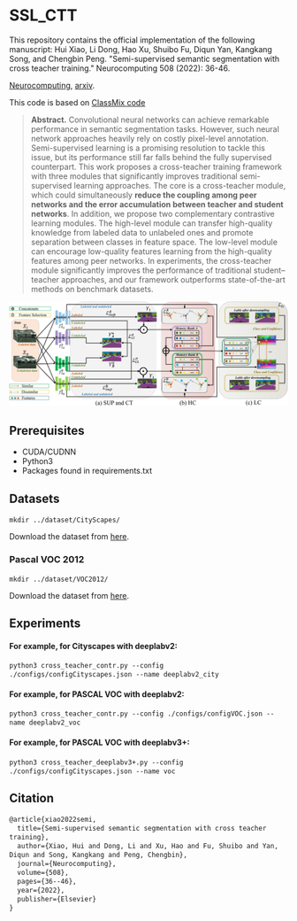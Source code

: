 # SSL_CTT

This repository contains the official implementation of the following manuscript: 
Hui Xiao, Li Dong, Hao Xu, Shuibo Fu, Diqun Yan, Kangkang Song, and Chengbin Peng. "Semi-supervised semantic segmentation with cross teacher training." Neurocomputing 508 (2022): 36-46.  

[Neurocomputing](https://www.sciencedirect.com/science/article/abs/pii/S0925231222010384),  [arxiv](https://arxiv.org/pdf/2209.01327.pdf).

This code is based on [ClassMix code](https://github.com/WilhelmT/ClassMix)



> **Abstract.** Convolutional neural networks can achieve remarkable performance in semantic segmentation tasks. However, such neural network approaches heavily rely on costly pixel-level annotation. Semi-supervised learning is a promising resolution to tackle this issue, but its performance still far falls behind the fully supervised counterpart. This work proposes a cross-teacher training framework with three modules that significantly improves traditional semi-supervised learning approaches. The core is a cross-teacher module, which could simultaneously **reduce the coupling among peer networks and the error accumulation between teacher and student networks**. In addition, we propose two complementary contrastive learning modules. The high-level module can transfer high-quality knowledge from labeled data to unlabeled ones and promote separation between classes in feature space. The low-level module can encourage low-quality features learning from the high-quality features among peer networks. In experiments, the cross-teacher module significantly improves the performance of traditional student–teacher approaches, and our framework outperforms state-of-the-art methods on benchmark datasets.

[![img](https://github.com/1181110317/SSL_CTT/blob/main/img/pipeline.jpg)](https://github.com/1181110317/SSL_CTT/blob/main/img/pipeline.jpg)

## Prerequisites

- CUDA/CUDNN
- Python3
- Packages found in requirements.txt

## Datasets

```
mkdir ../dataset/CityScapes/
```

Download the dataset from [here](https://www.cityscapes-dataset.com/).

### Pascal VOC 2012

```
mkdir ../dataset/VOC2012/
```

Download the dataset from [here](http://host.robots.ox.ac.uk/pascal/VOC/voc2012/).

## Experiments

#### For example, for Cityscapes with deeplabv2:

```
python3 cross_teacher_contr.py --config ./configs/configCityscapes.json --name deeplabv2_city
```

#### For example, for PASCAL VOC with deeplabv2:

```
python3 cross_teacher_contr.py --config ./configs/configVOC.json --name deeplabv2_voc
```

#### For example, for PASCAL VOC with deeplabv3+:

```
python3 cross_teacher_deeplabv3+.py --config ./configs/configCityscapes.json --name voc
```

## Citation

```
@article{xiao2022semi,
  title={Semi-supervised semantic segmentation with cross teacher training},
  author={Xiao, Hui and Dong, Li and Xu, Hao and Fu, Shuibo and Yan, Diqun and Song, Kangkang and Peng, Chengbin},
  journal={Neurocomputing},
  volume={508},
  pages={36--46},
  year={2022},
  publisher={Elsevier}
}
```

